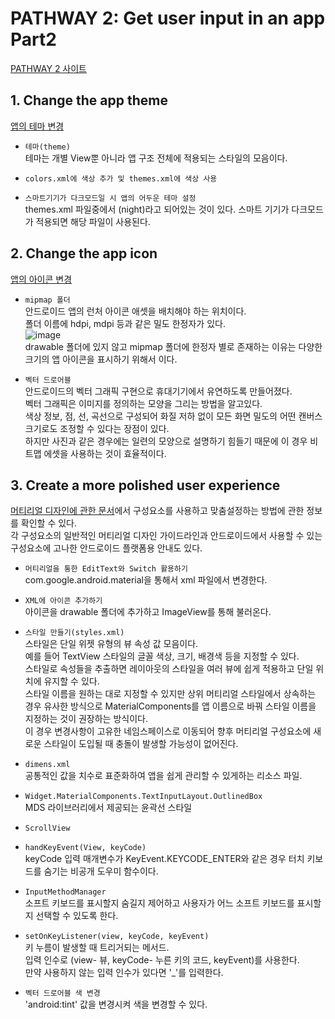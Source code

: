 # PATHWAY 2: Get user input in an app Part2
[PATHWAY 2 사이트](https://developer.android.com/courses/pathways/android-basics-kotlin-unit-2-pathway-2)

## 1. Change the app theme
[앱의 테마 변경](https://developer.android.com/codelabs/basic-android-kotlin-training-change-app-theme?continue=https%3A%2F%2Fdeveloper.android.com%2Fcourses%2Fpathways%2Fandroid-basics-kotlin-unit-2-pathway-2%23codelab-https%3A%2F%2Fdeveloper.android.com%2Fcodelabs%2Fbasic-android-kotlin-training-change-app-theme#0)

- `테마(theme)`</br>
    테마는 개별 View뿐 아니라 앱 구조 전체에 적용되는 스타일의 모음이다.

- `colors.xml에 색상 추가 및 themes.xml에 색상 사용`</br>

- `스마트기기가 다크모드일 시 앱의 어두운 테마 설정`</br>
    themes.xml 파일중에서 (night)라고 되어있는 것이 있다. 스마트 기기가 다크모드가 적용되면 해당 파일이 사용된다.

## 2. Change the app icon
[앱의 아이콘 변경](https://developer.android.com/codelabs/basic-android-kotlin-training-change-app-icon?continue=https%3A%2F%2Fdeveloper.android.com%2Fcourses%2Fpathways%2Fandroid-basics-kotlin-unit-2-pathway-2%23codelab-https%3A%2F%2Fdeveloper.android.com%2Fcodelabs%2Fbasic-android-kotlin-training-change-app-icon#0)

- `mipmap 폴더`</br>
    안드로이드 앱의 런처 아이콘 애셋을 배치해야 하는 위치이다.</br>
    폴더 이름에 hdpi, mdpi 등과 같은 밀도 한정자가 있다.</br>
    ![image](https://user-images.githubusercontent.com/52282493/129024454-b45773cc-5329-4de8-b482-01fc6aac0e40.png)</br>
    drawable 폴더에 있지 않고 mipmap 폴더에 한정자 별로 존재하는 이유는 다양한 크기의 앱 아이콘을 표시하기 위해서 이다.

- `벡터 드로어블`</br>
    안드로이드의 벡터 그래픽 구현으로 휴대기기에서 유연하도록 만들어졌다.</br>
    벡터 그래픽은 이미지를 정의하는 모양을 그리는 방법을 알고있다.</br>
    색상 정보, 점, 선, 곡선으로 구성되어 화질 저하 없이 모든 화면 밀도의 어떤 캔버스 크기로도 조정할 수 있다는 장점이 있다.</br>
    하지만 사진과 같은 경우에는 일련의 모양으로 설명하기 힘들기 때문에 이 경우 비트맵 에셋을 사용하는 것이 효율적이다.

## 3. Create a more polished user experience
[머티리얼 디자인에 관한 문서](https://material.io/components?platform=android)에서 구성요소를 사용하고 맞춤설정하는 방법에 관한 정보를 확인할 수 있다.</br>
각 구성요소의 일반적인 머티리얼 디자인 가이드라인과 안드로이드에서 사용할 수 있는 구성요소에 고나한 안드로이드 플랫폼용 안내도 있다.

- `머티리얼을 통한 EditText와 Switch 활용하기`</br>
    com.google.android.material을 통해서 xml 파일에서 변경한다.

- `XML에 아이콘 추가하기`</br>
    아이콘을 drawable 폴더에 추가하고 ImageView를 통해 불러온다.

- `스타일 만들기(styles.xml)`</br>
    스타일은 단일 위젯 유형의 뷰 속성 값 모음이다.</br>
    예를 들어 TextView 스타일의 글꼴 색상, 크기, 배경색 등을 지정할 수 있다.</br>
    스타일로 속성들을 추출하면 레이아웃의 스타일을 여러 뷰에 쉽게 적용하고 단일 위치에 유지할 수 있다.</br>
    스타일 이름을 원하는 대로 지정할 수 있지만 상위 머티리얼 스타일에서 상속하는 경우 유사한 방식으로 MaterialComponents를 앱 이름으로 바꿔 스타일 이름을 지정하는 것이 권장하는 방식이다.</br>
    이 경우 변경사항이 고유한 네임스페이스로 이동되어 향후 머티리얼 구성요소에 새로운 스타일이 도입될 때 충돌이 발생할 가능성이 없어진다.

- `dimens.xml`</br>
    공통적인 값을 치수로 표준화하여 앱을 쉽게 관리할 수 있게하는 리소스 파일.

- `Widget.MaterialComponents.TextInputLayout.OutlinedBox`</br>
    MDS 라이브러리에서 제공되는 윤곽선 스타일

- `ScrollView`

- `handKeyEvent(View, keyCode)`</br>
    keyCode 입력 매개변수가 KeyEvent.KEYCODE_ENTER와 같은 경우 터치 키보드를 숨기는 비공개 도우미 함수이다.

- `InputMethodManager`</br>
    소프트 키보드를 표시할지 숨길지 제어하고 사용자가 어느 소프트 키보드를 표시할지 선택할 수 있도록 한다.

- `setOnKeyListener(view, keyCode, keyEvent)`</br>
    키 누름이 발생할 때 트리거되는 메서드.</br>
    입력 인수로 (view- 뷰, keyCode- 누른 키의 코드, keyEvent)를 사용한다.</br>
    만약 사용하지 않는 입력 인수가 있다면 '_'를 입력한다.

- `벡터 드로어블 색 변경`</br>
    'android:tint' 값을 변경시켜 색을 변경할 수 있다.